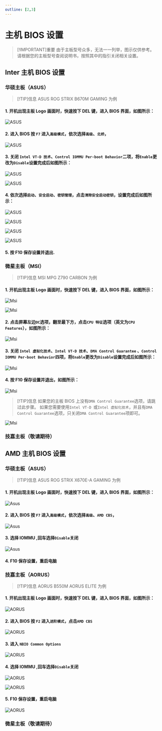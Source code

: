 ```yaml
---
outline: [2,3]
---
```



# 主机 BIOS 设置

> [!IMPORTANT]重要
> 由于主板型号众多，无法一一列举，图示仅供参考。请根据您的主板型号查阅说明书，按照其中的指引关闭相关设置。


## Inter 主机 BIOS 设置

### 华硕主板（ASUS）
> [!TIP]信息
> ASUS ROG STRIX B670M GAMING 为例
> 
#### 1. 开机出现主板 Logo 画面时，快速按下 DEL 键，进入 BIOS 界面，如图所示：

![ASUS](https://i.postimg.cc/yd57mcf5/ASUS-1.jpg ":size=300")

#### 2. 进入 BIOS 按 `F7` 进入`高级模式`，依次选择`高级`、`北桥`，

![ASUS](https://i.postimg.cc/tJxp2Jwg/ASUS-2.jpg ":size=300")

#### 3. 关闭 `Intel VT-D 技术`、`Control IOMMU Per-boot Behavior`二项，将`Enable`更改为`Disable`设置完成后如图所示：

![ASUS](https://i.postimg.cc/z3Y5M5YF/ASUS-3.jpg ":size=300")

![ASUS](https://i.postimg.cc/nVjD6ktX/ASUS-4.jpg ":size=300")

#### 4. 依次选择`启动`、`安全启动`、`密钥管理`，点击`清除安全启动密钥`，设置完成后如图所示：

![ASUS](https://i.postimg.cc/tRKxyxX2/ASUS-5.jpg ":size=300")

![ASUS](https://i.postimg.cc/9FyqfQ0V/ASUS-6.jpg ":size=300")

![ASUS](https://i.postimg.cc/rwcRR2R4/ASUS-7.jpg ":size=300")

![ASUS](https://i.postimg.cc/g2DXvt3T/ASUS-8.jpg ":size=300")



#### 5. 按 F10 保存设置并退出.


### 微星主板（MSI）
> [!TIP]信息
> MSI MPG  Z790 CARBON 为例

#### 1. 开机出现主板 Logo 画面时，快速按下 DEL 键，进入 BIOS 界面，如图所示：

![Msi](https://i.postimg.cc/L5xtNP6F/msi-0.png ":size=300")

![Msi](https://i.postimg.cc/9FftzLJm/msi-1.png ":size=300")

#### 2. 点击屏幕左边`OC`选项，翻至最下方，点击`CPU 特征`选项（英文为`CPU Features`），如图所示：

![Msi](https://i.postimg.cc/4xDzLsZy/msi-2.png ":size=300")

#### 3. 关闭 `Intel 虚拟化技术`、`Intel VT-D 技术`、`DMA Control Guarantee` 、`Control IOMMU Per-boot Behavior`四项，将`Enable`更改为`Disable`设置完成后如图所示：

![Msi](https://i.postimg.cc/6p2rfTkF/msi-3.png ":size=300")

#### 4. 按 F10 保存设置并退出，如图所示：

![Msi](https://i.postimg.cc/G3KxcWPg/msi-4.png ":size=300")


> [!TIP]信息
>如果您的主板 BIOS 上没有`DMA Control Guarantee`选项，请跳过此步骤。
>如果您需要使用`Intel VT-D `或`Intel 虚拟化技术`，并且有`DMA Control Guarantee`选项，只关闭`DMA Control Guarantee`项即可。

![Msi](https://i.postimg.cc/4NFvcpSz/msi-5.png ":size=300")

### 技嘉主板（敬请期待）



## AMD 主机 BIOS 设置

### 华硕主板（ASUS）
> [!TIP]信息
> ASUS ROG STRIX X670E-A GAMING 为例

#### 1. 开机出现主板 Logo 画面时，快速按下 DEL 键，进入 BIOS 界面，如图所示：

![Asus](https://i.postimg.cc/D0pGqKB2/ASUS-1.jpg ":size=800")

#### 2. 进入 BIOS 按 `F7` 进入`高级模式`，依次选择`高级`、`AMD CBS`，

![Asus](https://i.postimg.cc/fW8Y4xZ6/ASUS-2.jpg ":size=800")

#### 3. 选择 IOMMU ,回车选择`Disable`关闭

![Asus](https://i.postimg.cc/ncMBnChM/ASUS-3.jpg ":size=800")

#### 4. F10 保存设置，重启电脑

### 技嘉主板（AORUS）
> [!TIP]信息
> AORUS B550M AORUS ELITE 为例

#### 1. 开机出现主板 Logo 画面时，快速按下 DEL 键，进入 BIOS 界面，如图所示：

![AORUS](https://i.postimg.cc/gk5Rjmxs/AORUS-1.jpg)

#### 2. 进入 BIOS 按 `F2` 进入`进阶模式`，点击`AMD CBS`
   
![AORUS](https://i.postimg.cc/RZHtnyfB/AORUS-2.jpg)

#### 3. 进入 `NBIO Common Options`

![AORUS](https://i.postimg.cc/CKCfc8mr/AORUS-3.jpg)

#### 4. 选择 IOMMU ,回车选择`Disable`关闭

![AORUS](https://i.postimg.cc/SKbMLd7z/AORUS-4.jpg)

![AORUS](https://i.postimg.cc/MTWfNGL6/AORUS-5.jpg)

#### 5. F10 保存设置，重启电脑

![AORUS](https://i.postimg.cc/G2qTCC0k/AORUS-6.jpg)


### 微星主板（敬请期待）

